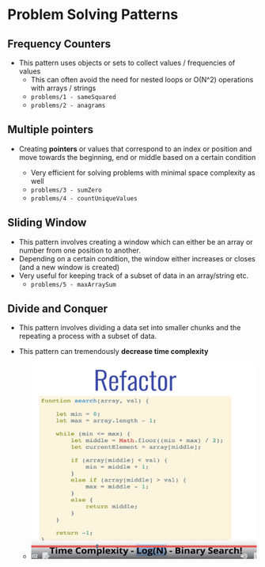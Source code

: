# Problem Solving Patterns

## Frequency Counters

* This pattern uses objects or sets to collect values / frequencies of values
    * This can often avoid the need for nested loops or O(N^2) operations with arrays / strings
    * `problems/1 - sameSquared`
    * `problems/2 - anagrams`


## Multiple pointers

* Creating **pointers** or values that correspond to an index or position and move towards the beginning, end or middle based on a certain condition

    * Very efficient for solving problems with minimal space complexity as well
    * `problems/3 - sumZero`
    * `problems/4 - countUniqueValues`

## Sliding Window

* This pattern involves creating a window which can either be an array or number from one position to another.
* Depending on a certain condition, the window either increases or closes (and a new window is created)
* Very useful for keeping track of a subset of data in an array/string etc.
    * `problems/5 - maxArraySum`

## Divide and Conquer

* This pattern involves dividing a data set into smaller chunks and the repeating a process 
with a subset of data.

* This pattern can tremendously **decrease time complexity**
    * ![dynamic_programming](./dynamic_programming.PNG)